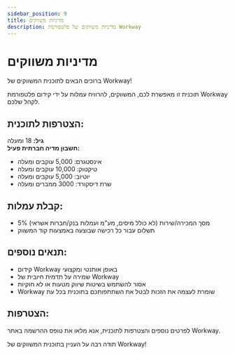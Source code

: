 ```yaml
---
sidebar_position: 9
title: מדיניות משווקים
description: מדיניות משווקים של פלטפורמת Workway
---
```


# מדיניות משווקים
ברוכים הבאים לתוכנית המשווקים של Workway!

תוכנית זו מאפשרת לכם, המשווקים, להרוויח עמלות על ידי קידום פלטפורמת Workway לקהל שלכם.

## הצטרפות לתוכנית:

**גיל:** 18 ומעלה  
**חשבון מדיה חברתית פעיל:**
- אינסטגרם: 5,000 עוקבים ומעלה
- טיקטוק: 10,000 עוקבים ומעלה
- יוטיוב: 5,000 עוקבים ומעלה
- שרת דיסקורד: 3000 ממברים ומעלה

## קבלת עמלות:

- 5% מסך המכירה/שירות (לא כולל מיסים, מע"מ ועמלות בנק/חברות אשראי)
- תשלום עבור כל רכישה שבוצעה באמצעות קוד המשווק

## תנאים נוספים:

- קידום Workway באופן אותנטי ומקצועי
- שמירה על תדמית חיובית של Workway
- אסור להשתמש בשיטות שיווק מטעות או לא חוקיות
- Workway שומרת לעצמה את הזכות לבטל את השתתפותכם בתוכנית בכל עת

## הצטרפות:

לפרטים נוספים והצטרפות לתוכנית, אנא מלאו את טופס ההרשמה באתר Workway.

תודה רבה על העניין בתוכנית המשווקים של Workway!

